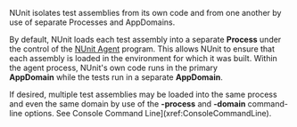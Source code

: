 NUnit isolates test assemblies from its own code and from one another
by use of separate Processes and AppDomains.
   
By default, NUnit loads each test assembly into a separate **Process**
under the control of the [NUnit Agent](xref:nunitagent)
program. This allows NUnit to ensure that each assembly is loaded in the environment
for which it was built. Within the agent process, NUnit's own code runs in the primary   
**AppDomain** while the tests run in a separate **AppDomain**.
   
If desired, multiple test assemblies may be loaded into the same process and
even the same domain by use of the **-process** and **-domain** command-line
options. See Console Command Line](xref:ConsoleCommandLine).
